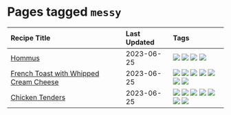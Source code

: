 # Pages tagged `messy`

|Recipe Title|Last Updated|Tags
|:---|:---|:---|
|[Hommus](../recipes/hommus.md)|2023-06-25|[![](https://img.shields.io/badge/tag-healthy-8ce73b)](../tags/healthy.md) [![](https://img.shields.io/badge/tag-messy-208450)](../tags/messy.md) [![](https://img.shields.io/badge/tag-protein-8344b1)](../tags/protein.md) [![](https://img.shields.io/badge/tag-tricky-3a4f8e)](../tags/tricky.md)|
|[French Toast with Whipped Cream Cheese](../recipes/frenchtoastwhippedcreamcheese.md)|2023-06-25|[![](https://img.shields.io/badge/tag-amazing-10cdd6)](../tags/amazing.md) [![](https://img.shields.io/badge/tag-breakfast-e4f90)](../tags/breakfast.md) [![](https://img.shields.io/badge/tag-dairy-e2596)](../tags/dairy.md) [![](https://img.shields.io/badge/tag-dessert-af803c)](../tags/dessert.md) [![](https://img.shields.io/badge/tag-fried-1433c8)](../tags/fried.md) [![](https://img.shields.io/badge/tag-large_quantity-13fda6)](../tags/large_quantity.md) [![](https://img.shields.io/badge/tag-messy-208450)](../tags/messy.md)|
|[Chicken Tenders](../recipes/chickentenders.md)|2023-06-25|[![](https://img.shields.io/badge/tag-airfryer-e5c1d4)](../tags/airfryer.md) [![](https://img.shields.io/badge/tag-amazing-10cdd6)](../tags/amazing.md) [![](https://img.shields.io/badge/tag-battered-237124)](../tags/battered.md) [![](https://img.shields.io/badge/tag-chicken-b6c680)](../tags/chicken.md) [![](https://img.shields.io/badge/tag-crumbed-1754e4)](../tags/crumbed.md) [![](https://img.shields.io/badge/tag-messy-208450)](../tags/messy.md) [![](https://img.shields.io/badge/tag-sides-517a72)](../tags/sides.md)|
